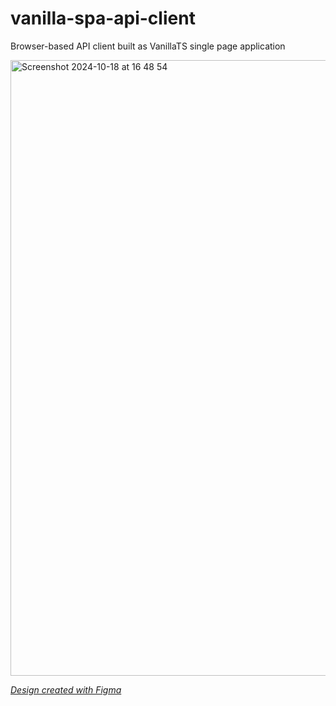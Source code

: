 # vanilla-spa-api-client
Browser-based API client built as VanillaTS single page application

<img width="985" alt="Screenshot 2024-10-18 at 16 48 54" src="https://github.com/user-attachments/assets/46704327-0e46-44f3-9b45-1ff093175c2f">

*[Design created with Figma](https://www.figma.com/design/DotEjY9B4ZekZSNp6StOsI/vanilla-spa-api-client?node-id=0-1&t=laxdYU6B5HfoPmnH-1)*
